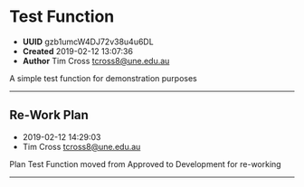
# Test Function

- **UUID** gzb1umcW4DJ72v38u4u6DL 
- **Created** 2019-02-12 13:07:36 
- **Author** Tim Cross <tcross8@une.edu.au> 

A simple test function for demonstration purposes

-------


## Re-Work Plan

- 2019-02-12 14:29:03
- Tim Cross <tcross8@une.edu.au>

Plan Test Function moved from Approved to Development for re-working

------
